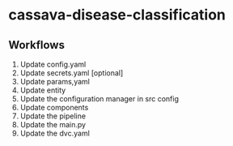 # cassava-disease-classification


## Workflows
1. Update config.yaml
2. Update secrets.yaml [optional]
3. Update params,yaml
4. Update entity
5. Update the configuration manager in src config
6. Update components
7. Update the pipeline
8. Update the main.py
9. Update the dvc.yaml
